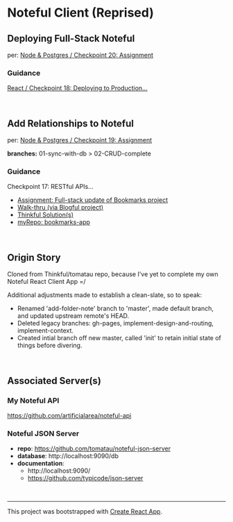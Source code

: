 # Noteful Client (Reprised)

## Deploying Full-Stack Noteful

per: [Node & Postgres / Checkpoint 20: Assignment](https://courses.thinkful.com/node-postgres-v1/checkpoint/20#assignment)



### Guidance

[React / Checkpoint 18: Deploying to Production...](https://courses.thinkful.com/react-v1/checkpoint/18)


<br/>


## Add Relationships to Noteful

per: [Node & Postgres / Checkpoint 19: Assignment](https://courses.thinkful.com/node-postgres-v1/checkpoint/19#assignment)

**branches:** 01-sync-with-db > 02-CRUD-complete

### Guidance

Checkpoint 17: RESTful APIs...
* [Assignment: Full-stack update of Bookmarks project](https://courses.thinkful.com/node-postgres-v1/checkpoint/17#assignment)
* [Walk-thru (via Blogful project)](https://courses.thinkful.com/node-postgres-v1/checkpoint/17#full-stack-rest)
* [Thinkful Solution(s)](https://courses.thinkful.com/node-postgres-v1/checkpoint/17#solution)
* [myRepo: bookmarks-app](https://github.com/artificialarea/bookmarks-app/tree/me-PATCH)

<br />

## Origin Story
Cloned from Thinkful/tomatau repo, because I've yet to complete my own Noteful React Client App =/ 

Additional adjustments made to establish a clean-slate, so to speak:
* Renamed 'add-folder-note' branch to 'master', made default branch, and updated upstream remote's HEAD.
* Deleted legacy branches: gh-pages, implement-design-and-routing, implement-context.
* Created intial branch off new master, called 'init' to retain initial state of things before divering.

<br />

## Associated Server(s)

### My Noteful API

https://github.com/artificialarea/noteful-api


### Noteful JSON Server
* **repo**: https://github.com/tomatau/noteful-json-server
* **database**: http://localhost:9090/db
* **documentation**:
  * http://localhost:9090/
  * https://github.com/typicode/json-server


<br />

<hr />


This project was bootstrapped with [Create React App](https://github.com/facebook/create-react-app).

